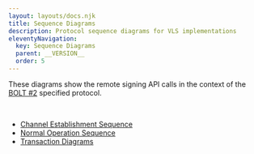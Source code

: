 ```yaml
---
layout: layouts/docs.njk
title: Sequence Diagrams
description: Protocol sequence diagrams for VLS implementations
eleventyNavigation:
  key: Sequence Diagrams
  parent: __VERSION__
  order: 5
---
```



These diagrams show the remote signing API calls in the context of the
[BOLT #2](https://github.com/lightningnetwork/lightning-rfc/blob/master/02-peer-protocol.md)
specified protocol.

<br>

- [Channel Establishment Sequence](./channel-establishment.md)
- [Normal Operation Sequence](./normal-operation.md)
- [Transaction Diagrams](./transaction-diagrams.md)
